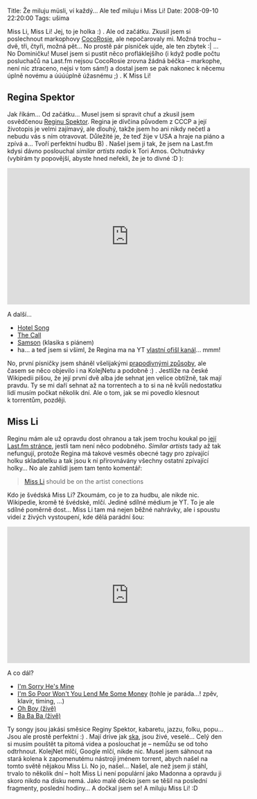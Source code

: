 Title: Že miluju müsli, ví každý... Ale teď miluju i Miss Li!
Date: 2008-09-10 22:20:00
Tags: ušima

Miss Li, Miss Li! Jej, to je holka :) . Ale od začátku. Zkusil jsem
si poslechnout markophovy
[CocoRosie](http://blog.markoph.net/zaujimavosti/pocarovali-mi-sestry-z-cocorosie/),
ale nepočarovaly mi. Možná trochu – dvě, tři, čtyři, možná pět… No
prostě pár písniček ujde, ale ten zbytek :| … No Dominičku! Musel
jsem si pustit něco profláklejšího (i když podle počtu posluchačů
na Last.fm nejsou CocoRosie zrovna žádná béčka – markophe, není nic
ztraceno, nejsi v tom sám!) a dostal jsem se pak nakonec k něcemu
úplně novému a úúúúplně úžasnému ;) . K Miss Li!

## Regina Spektor

Jak říkám… Od začátku… Musel jsem si spravit chuť a zkusil jsem
osvědčenou
[Reginu Spektor](http://en.wikipedia.org/wiki/Regina_Spektor).
Regina je dívčina původem z CCCP a její životopis je velmi
zajímavý, ale dlouhý, takže jsem ho ani nikdy nečetl a nebudu vás
s ním otravovat. Důležité je, že teď žije v USA a hraje na piáno a
zpívá a… Tvoří perfektní hudbu B) . Našel jsem ji tak, že jsem na
Last.fm kdysi dávno poslouchal *similar artists radio* k Tori Amos.
Ochutnávky (vybírám ty popovější, abyste hned neřekli, že je to
divné :D ):

<iframe width="560" height="315" src="https://www.youtube.com/embed/SGTDRztaCCw" frameborder="0" allowfullscreen></iframe>

A další…

-   [Hotel Song](http://www.youtube.com/watch?v=kk2AIir_eaM)
-   [The Call](http://www.youtube.com/watch?v=AJyNMSJxHeA)
-   [Samson](http://www.youtube.com/watch?v=p62rfWxs6a8) (klasika
    s piánem)
-   ha… a teď jsem si všiml, že Regina ma na YT
    [vlastní ofišl kanál](http://www.youtube.com/user/ReginaSpektor)… mmm!

No, první písničky jsem sháněl všelijakými
[prapodivnými způsoby](http://www.google.com/search?hl=cs&q=regina+spektor+-inurl:(htm%7Chtml%7Cphp)+intitle:%22index+of%22++%22last+modified%22++%22parent+directory%22++description++size++(wma%7Cmp3%7Cogg)&btnG=Hledat&lr=),
ale časem se něco objevilo i na KolejNetu a podobně :) . Jestliže
na české Wikipedii píšou, že její první dvě alba jde sehnat jen
velice obtížně, tak mají pravdu. Ty se mi daří sehnat až na
torrentech a to si na ně kvůli nedostatku lidí musím počkat několik
dní. Ale o tom, jak se mi povedlo klesnout k torrentům, později.

## Miss Li

Reginu mám ale už opravdu dost ohranou a tak jsem trochu koukal po
[její Last.fm stránce](http://www.last.fm/music/Regina+Spektor),
jestli tam není něco podobného. *Similar artists* tady až tak
nefungují, protože Regina má takové vesměs obecné tagy pro
zpívající holku skladatelku a tak jsou k ní přirovnávány všechny
ostatní zpívající holky… No ale zahlídl jsem tam tento komentář:

> [Miss Li](http://www.last.fm/music/Miss+Li) should be on the artist
> conections

Kdo je švédská Miss Li? Zkoumám, co je to za hudbu, ale nikde nic.
Wikipedie, kromě té švédské, mlčí. Jediné sdílné médium je YT. To
je ale sdílné poměrně dost… Miss Li tam má nejen běžné nahrávky,
ale i spoustu videí z živých vystoupení, kde dělá parádní šou:

<iframe width="560" height="315" src="https://www.youtube.com/embed/wGMnW7FKFvg" frameborder="0" allowfullscreen></iframe>

A co dál?

-   [I'm Sorry He's Mine](http://www.youtube.com/watch?v=Ut3NrsYze24)
-   [I'm So Poor Won't You Lend Me Some Money](http://www.youtube.com/watch?v=FRQ1aSQVob8)
    (tohle je paráda…! zpěv, klavír, timing, …)
-   [Oh Boy (živě)](http://www.youtube.com/watch?v=KMRQ6mwqYo8)
-   [Ba Ba Ba (živě)](http://www.youtube.com/watch?v=Sn6aw9bphQ4)

Ty songy jsou jakási směsice Reginy Spektor, kabaretu, jazzu,
folku, popu… Jsou ale prostě perfektní :) . Mají drive jak
[ska](http://en.wikipedia.org/wiki/Ska), jsou živé, veselé… Celý
den si musím pouštět ta pitomá videa a poslouchat je – nemůžu se od
toho odtrhnout. KolejNet mlčí, Google mlčí, nikde nic. Musel jsem
sáhnout na stará kolena k zapomenutému nástroji jménem torrent,
abych našel na tomto světě nějakou Miss Li. No jo, našel… Našel,
ale než jsem ji stáhl, trvalo to několik dní – holt Miss Li není
populární jako Madonna a opravdu ji skoro nikdo na disku nemá. Jako
malé děcko jsem se těšil na poslední fragmenty, poslední hodiny…
A dočkal jsem se! A miluju Miss Li! :D
